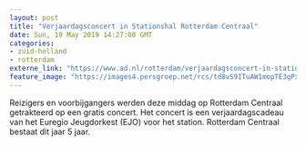```yaml
---
layout: post
title: "Verjaardagsconcert in Stationshal Rotterdam Centraal"
date: Sun, 19 May 2019 14:27:00 GMT
categories: 
- zuid-holland 
- rotterdam 
externe_link: "https://www.ad.nl/rotterdam/verjaardagsconcert-in-stationshal-rotterdam-centraal~aab525d2/"
feature_image: "https://images4.persgroep.net/rcs/td8vS9ITuAW1mopTE3qPx1sAjls/diocontent/148760228/_fitwidth/400/?appId=21791a8992982cd8da851550a453bd7f&quality=0.7"
---
```


Reizigers en voorbijgangers werden deze middag op Rotterdam Centraal getrakteerd op een gratis concert. Het concert is een verjaardagscadeau van het Euregio Jeugdorkest (EJO) voor het station. Rotterdam Centraal bestaat dit jaar 5 jaar.
